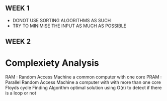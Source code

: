 ## WEEK 1
* DONOT USE SORTING ALGORITHMS AS SUCH
* TRY TO MINIMISE THE INPUT AS MUCH AS POSSIBLE

## WEEK 2
# Complexiety Analysis
RAM : Random Access Machine a common computer with one core
PRAM : Parallel Random Access Machine a computer with with more than one core
Floyds cycle Finding Algorithm optimal solution using O(n) to detect if there is a loop or not

